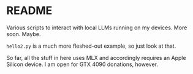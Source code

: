 # README

Various scripts to interact with local LLMs running on my devices. More soon. Maybe.

`hello2.py` is a much more fleshed-out example, so just look at that.

So far, all the stuff in here uses MLX and accordingly requires an Apple 
Silicon device. I am open for GTX 4090 donations, however.